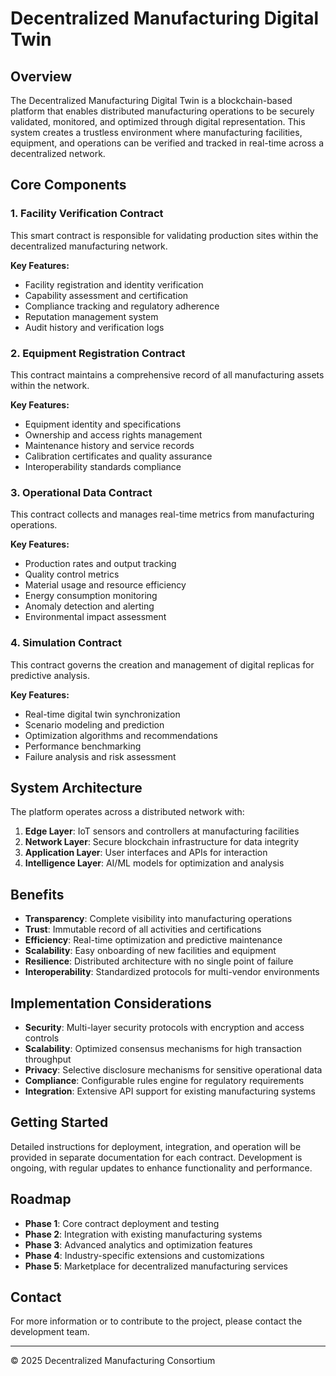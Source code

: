 # Decentralized Manufacturing Digital Twin

## Overview

The Decentralized Manufacturing Digital Twin is a blockchain-based platform that enables distributed manufacturing operations to be securely validated, monitored, and optimized through digital representation. This system creates a trustless environment where manufacturing facilities, equipment, and operations can be verified and tracked in real-time across a decentralized network.

## Core Components

### 1. Facility Verification Contract

This smart contract is responsible for validating production sites within the decentralized manufacturing network.

**Key Features:**
- Facility registration and identity verification
- Capability assessment and certification
- Compliance tracking and regulatory adherence
- Reputation management system
- Audit history and verification logs

### 2. Equipment Registration Contract

This contract maintains a comprehensive record of all manufacturing assets within the network.

**Key Features:**
- Equipment identity and specifications
- Ownership and access rights management
- Maintenance history and service records
- Calibration certificates and quality assurance
- Interoperability standards compliance

### 3. Operational Data Contract

This contract collects and manages real-time metrics from manufacturing operations.

**Key Features:**
- Production rates and output tracking
- Quality control metrics
- Material usage and resource efficiency
- Energy consumption monitoring
- Anomaly detection and alerting
- Environmental impact assessment

### 4. Simulation Contract

This contract governs the creation and management of digital replicas for predictive analysis.

**Key Features:**
- Real-time digital twin synchronization
- Scenario modeling and prediction
- Optimization algorithms and recommendations
- Performance benchmarking
- Failure analysis and risk assessment

## System Architecture

The platform operates across a distributed network with:

1. **Edge Layer**: IoT sensors and controllers at manufacturing facilities
2. **Network Layer**: Secure blockchain infrastructure for data integrity
3. **Application Layer**: User interfaces and APIs for interaction
4. **Intelligence Layer**: AI/ML models for optimization and analysis

## Benefits

- **Transparency**: Complete visibility into manufacturing operations
- **Trust**: Immutable record of all activities and certifications
- **Efficiency**: Real-time optimization and predictive maintenance
- **Scalability**: Easy onboarding of new facilities and equipment
- **Resilience**: Distributed architecture with no single point of failure
- **Interoperability**: Standardized protocols for multi-vendor environments

## Implementation Considerations

- **Security**: Multi-layer security protocols with encryption and access controls
- **Scalability**: Optimized consensus mechanisms for high transaction throughput
- **Privacy**: Selective disclosure mechanisms for sensitive operational data
- **Compliance**: Configurable rules engine for regulatory requirements
- **Integration**: Extensive API support for existing manufacturing systems

## Getting Started

Detailed instructions for deployment, integration, and operation will be provided in separate documentation for each contract. Development is ongoing, with regular updates to enhance functionality and performance.

## Roadmap

- **Phase 1**: Core contract deployment and testing
- **Phase 2**: Integration with existing manufacturing systems
- **Phase 3**: Advanced analytics and optimization features
- **Phase 4**: Industry-specific extensions and customizations
- **Phase 5**: Marketplace for decentralized manufacturing services

## Contact

For more information or to contribute to the project, please contact the development team.

---

© 2025 Decentralized Manufacturing Consortium
